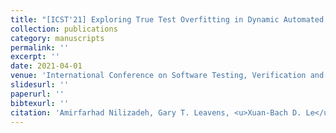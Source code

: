 ```yaml
---
title: "[ICST'21] Exploring True Test Overfitting in Dynamic Automated Program Repair using Formal Methods"
collection: publications
category: manuscripts
permalink: ''
excerpt: ''
date: 2021-04-01
venue: 'International Conference on Software Testing, Verification and Validation, Research Track'
slidesurl: ''
paperurl: ''
bibtexurl: ''
citation: 'Amirfarhad Nilizadeh, Gary T. Leavens, <u>Xuan-Bach D. Le</u>, Corina Pasareanu, and David R. Cok'
---
```


